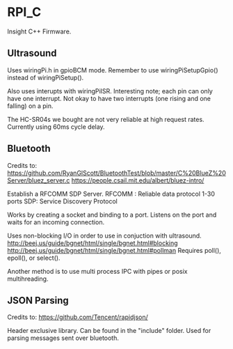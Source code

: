 # RPI_C
Insight C++ Firmware.

## Ultrasound
Uses wiringPi.h in gpioBCM mode. Remember to use wiringPiSetupGpio() instead of wiringPiSetup().

Also uses interupts with wiringPiISR. Interesting note; each pin can only have one interrupt.
Not okay to have two interrupts (one rising and one falling) on a pin.

The HC-SR04s we bought are not very reliable at high request rates. Currently using 60ms cycle delay. 

## Bluetooth
Credits to:
https://github.com/RyanGlScott/BluetoothTest/blob/master/C%20BlueZ%20Server/bluez_server.c
https://people.csail.mit.edu/albert/bluez-intro/

Establish a RFCOMM SDP Server. 
RFCOMM : Reliable data protocol 1-30 ports
SDP: Service Discovery Protocol

Works by creating a socket and binding to a port. 
Listens on the port and waits for an incoming connection.

Uses non-blocking I/O in order to use in conjuction with ultrasound.
http://beej.us/guide/bgnet/html/single/bgnet.html#blocking
http://beej.us/guide/bgnet/html/single/bgnet.html#pollman
Requires poll(), epoll(), or select().

Another method is to use multi process IPC with pipes or posix multihreading.

## JSON Parsing
Credits to:
https://github.com/Tencent/rapidjson/

Header exclusive library. Can be found in the "include" folder.
Used for parsing messages sent over bluetooth.